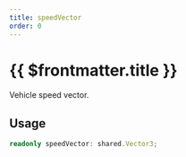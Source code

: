 ```yaml
---
title: speedVector
order: 0
---
```


# {{ $frontmatter.title }}

Vehicle speed vector.

## Usage

```ts
readonly speedVector: shared.Vector3;
```
